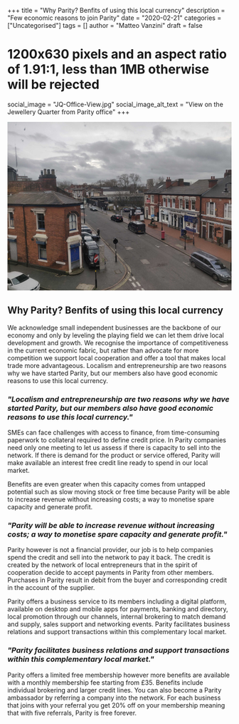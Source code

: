 +++
title = "Why Parity? Benfits of using this local currency"
description = "Few economic reasons to join Parity"
date = "2020-02-21"
categories = ["Uncategorised"]
tags = []
author = "Matteo Vanzini"
draft = false
# 1200x630 pixels and an aspect ratio of 1.91:1, less than 1MB otherwise will be rejected
social_image = "JQ-Office-View.jpg"
social_image_alt_text = "View on the Jewellery Quarter from Parity office"
+++

![Jewellery Quarter view from Parity Office](JQ-Office-View.jpg)

## Why Parity? Benfits of using this local currency

We acknowledge small independent businesses are the backbone of our economy and only by leveling the playing field we can let them drive local development and growth. We recognise the importance of competitiveness in the current economic fabric, but rather than advocate for more competition we support local cooperation and offer a tool that makes local trade more advantageous. Localism and entrepreneurship are two reasons why we have started Parity, but our members also have good economic reasons to use this local currency.

### _"Localism and entrepreneurship are two reasons why we have started Parity, but our members also have good economic reasons to use this local currency."_

SMEs can face challenges with access to finance, from time-consuming paperwork to collateral required to define credit price. In Parity companies need only one meeting to let us assess if there is capacity to sell into the network. If there is demand for the product or service offered, Parity will make available an interest free credit line ready to spend in our local market.  

Benefits are even greater when this capacity comes from untapped potential such as slow moving stock or free time because Parity will be able to increase revenue without increasing costs; a way to monetise spare capacity and generate profit. 

### _"Parity will be able to increase revenue without increasing costs; a way to monetise spare capacity and generate profit."_

Parity however is not a financial provider, our job is to help companies spend the credit and sell into the network to pay it back. The credit is created by the network of local entrepreneurs that in the spirit of cooperation decide to accept payments in Parity from other members. Purchases in Parity result in debit from the buyer and corresponding credit in the account of the supplier. 

Parity offers a business service to its members including a digital platform, available on desktop and mobile apps for payments, banking and directory, local promotion through our channels, internal brokering to match demand and supply, sales support and networking events. Parity facilitates business relations and support transactions within this complementary local market.

### _"Parity facilitates business relations and support transactions within this complementary local market."_

Parity offers a limited free membership however more benefits are available with a monthly membership fee starting from £35. Benefits include individual brokering and larger credit lines. You can also become a Parity ambassador by referring a company into the network. For each business that joins with your referral you get 20% off on your membership meaning that with five referrals, Parity is free forever.
